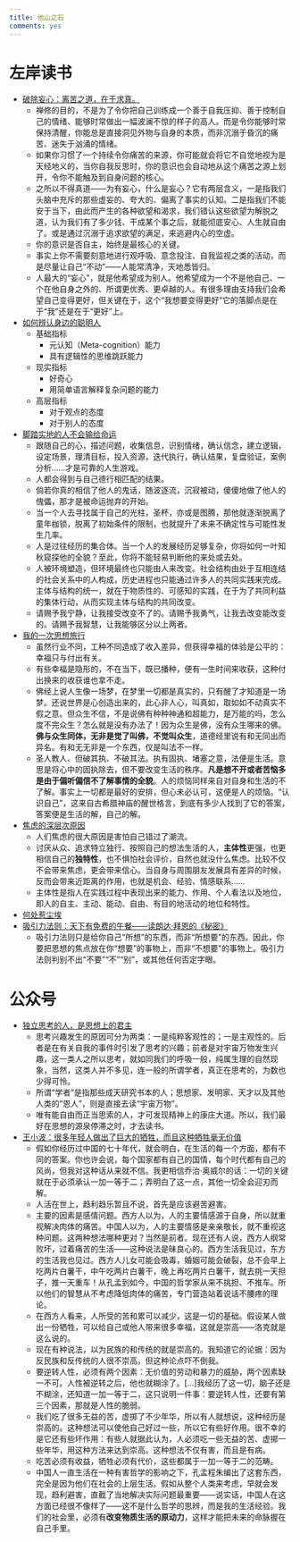 ```yaml
---
title: 他山之石
comments: yes
---
```


# 左岸读书

- [破除妄心：离苦之道，在于求真。](http://www.zreading.cn/archives/8769.html)  
	- 禅修的目的，不是为了令你把自己训练成一个善于自我压抑、善于控制自己的情绪、能够时常做出一幅波澜不惊的样子的高人。而是令你能够时常保持清醒，你能总是直接洞见外物与自身的本质，而非沉溺于昏沉的痛苦、迷失于汹涌的情绪。  
	- 如果你习惯了一个持续令你痛苦的来源，你可能就会将它不自觉地视为是天经地义的，当你自我反思时，你的意识也会自动地从这个痛苦之源上划开，令你不能触及到自身问题的核心。
	- 之所以不得真道——为有妄心，什么是妄心？它有两层含义，一是指我们头脑中充斥的那些虚妄的、夸大的、偏离了事实的认知。二是指我们不能安于当下，由此而产生的各种欲望和渴求，我们错认这些欲望为解脱之道，认为我们有了多少钱、干成某个事之后，就能彻底安心、人生就自由了。或是通过沉溺于追求欲望的满足，来逃避内心的空虚。  
	- 你的意识是否自主，始终是最核心的关键。
	- 事实上你不需要刻意地进行观呼吸、意念投注、自我监视之类的活动，而是尽量让自己“不动”——人能常清净，天地悉皆归。  
	- 人最大的“妄心”，就是他希望成为别人。他希望成为一个不是他自己、一个在他自身之外的、所谓更优秀、更卓越的人。有很多理由支持我们会希望自己变得更好，但关键在于，这个“我想要变得更好”它的落脚点是在于“我”还是在于“更好”上。
- [如何辨认身边的聪明人](http://www.zreading.cn/archives/8801.html)  
	- 基础指标  
		- 元认知（Meta-cognition）能力  
		- 具有逻辑性的思维跳跃能力  
	- 现实指标  
		- 好奇心  
		- 用简单语言解释复杂问题的能力  
	- 高层指标  
		- 对于观点的态度  
		- 对于别人的态度  
- [脚踏实地的人不会输给命运](http://www.zreading.cn/archives/8818.html)  
	- 跟随自己的心，描述问题，收集信息，识别情绪，确认信念，建立逻辑，设定场景，理清目标，投入资源，迭代执行，确认结果，复盘验证，案例分析......才是可靠的人生游戏。
	- 人都会得到与自己德行相匹配的结果。  
	- 倘若你真的相信了他人的鬼话，随波逐流，沉寂被动，傻傻地做了他人的傀儡，那才是被命运抛弃的开始。  
	- 当一个人去寻找属于自己的光柱，圣杯，亦或是图腾，那他就逐渐脱离了童年枷锁，脱离了初始条件的限制，也就提升了未来不确定性与可能性发生几率。  
	- 人是过往经历的集合体。当一个人的发展经历足够复杂，你将如何一叶知秋窥探他的全貌？至此，你将不能轻易判断他的来处或去处。  
	- 人被环境塑造，但环境最终也只能由人来改变。社会结构由处于互相连结的社会关系中的人构成，历史进程也只能通过许多人的共同实践来完成。主体与结构的统一，就在于物质性的、可感知的实践，在于为了共同利益的集体行动，从而实现主体与结构的共同改变。  
	- 请赐予我宁静，让我接受改变不了的。请赐予我勇气，让我去改变能改变的。请赐予我智慧，让我能够区分以上两者。  
- [我的一次思想旅行](http://www.zreading.cn/archives/8816.html)  
	- 虽然行业不同，工种不同造成了收入差异，但获得幸福的体验是公平的：幸福只与付出有关。  
	- 有些幸福是隐形的，不在当下，既已播种，便有一生时间来收获，这种付出换来的收获谁也拿不走。  
	- 佛经上说人生像一场梦，在梦里一切都是真实的，只有醒了才知道是一场梦。还说世界是心创造出来的，此心非人心，叫真如，取如如不动真实不假之意。但众生不信，不是说佛有种种神通和超能力，是万能的吗，怎么度不完众生？怎么就是没有办法了！因为众生是佛，没有众生哪来的佛。**佛与众生同体，无非是觉了叫佛，不觉叫众生**，道德经里说有和无同出而异名。有和无无非是一个东西，仅是叫法不一样。  
	- 圣人教人、但破其执、不破其法。执有固执、堵塞之意，法便是生活。意思是将心中的固执除去，但不要改变生活的秩序。**凡是想不开或者苦恼多是由于偏听偏信不了解事情的全貌**。人的烦恼同样来自对自身和生活的不了解。事实上一切都是最好的安排，但心未必认可，这便是人的烦恼。“认识自己”，这来自古希腊神庙的醒世格言，到底有多少人找到了它的答案，答案便是生活的解，自己的解。  
- [焦虑的深层次原因](http://www.zreading.cn/archives/8849.html)  
	- 人们焦虑的很大原因是害怕自己错过了潮流。  
	- 讨厌从众、追求特立独行、按照自己的想法生活的人，**主体性**更强，也更相信自己的**独特性**，也不惧怕社会评价，自然也就没什么焦虑。比较不仅不会带来焦虑，更会带来信心。当自身与周围朋友发展具有差异的时候，反而会带来近距离的作用，也就是机会、经验、情感联系……  
	- 主体性是指人在实践过程中表现出来的能力、作用、个人看法以及地位，即人的自主、主动、能动、自由、有目的地活动的地位和特性。  
- [何处惹尘埃](http://www.zreading.cn/archives/8851.html)  
- [吸引力法则：天下有免费的午餐——读朗达·拜恩的《秘密》](http://www.zreading.cn/archives/8892.html)  
	- 吸引力法则只是给你自己“所想”的东西，而非“所想要”的东西。因此，你要把思想的焦点放在你“想要”的事物上，而非“不想要”的事物上。吸引力法则判别不出“不要”“不”“别”，或其他任何否定字眼。

# 公众号

- [独立思考的人，是思想上的君主](https://mp.weixin.qq.com/s/7inr1YkgGb6M54aJnjfCcg)  
	- 思考兴趣发生的原因可分为两类：一是纯粹客观性的；一是主观性的。后者是在有关自我的事件时引发了思考的兴趣；前者是对宇宙万物发生兴趣，这一类人之所以思考，就如同我们的呼吸一般，纯属生理的自然现象，当然，这类人并不多见，连一般的所谓学者，真正在思考的，为数也少得可怜。  
	- 所谓“学者”是指那些成天研究书本的人；思想家、发明家、天才以及其他人类的“恩人”，则是直接去读“宇宙万物”。  
	- 唯有能自由而正当思索的人，才可发现精神上的康庄大道。所以，我们最好在思想的源泉停滞之时，才去读书。  
- [王小波：很多年轻人做出了巨大的牺牲，而且这种牺牲毫无价值](https://mp.weixin.qq.com/s?__biz=MjM5MzkzMzQ2Mw==&mid=2247568537&idx=1&sn=eedc2a352516fd56e36e93f5c0a387ac&chksm=a68cfd6191fb7477ee3993327dcfbb0286c30c448463988a4bb7330c633848312e56079e8cfc&mpshare=1&scene=2&srcid=1117l18oZKK8IeJCH52fzkj6&sharer_sharetime=1668728231221&sharer_shareid=27a5a01ee06639483c558a93c515ac90#rd)  
	- 假如你经历过中国的七十年代，就会明白，在生活的每一个方面，都有不同的答案。你也许会说，每个国家都有自己的国情，每个时代都有自己的风尚，但我对这种话从来就不信。我更相信乔治·奥威尔的话：一切的关键就在于必须承认一加一等于二；弄明白了这一点，其他一切全会迎刃而解。  
	- 人活在世上，趋利趋乐暂且不说，首先是应该避苦避害。
	- 主要的因素是感情问题。西方人以为，人的主要情感源于自身，所以就重视解决肉体的痛苦。中国人以为，人的主要情感是亲亲敬长，就不重视这种问题。这两种想法哪种更对？当然是前者。现在还有人说，西方人纲常败坏，过着痛苦的生活——这种说法是昧良心的。西方生活我见过，东方的生活我也见过。西方人儿女可能会吸毒，婚姻可能会破裂，总不会早上吃两片白薯干，中午吃两片白薯干，晚上再吃两片白薯干，就去挑一天担子，推一天重车！从孔孟到如今，中国的哲学家从来不挑担、不推车。所以他们的智慧从不考虑降低肉体的痛苦，专门营造站着说话不腰疼的理论。  
	- 在西方人看来，人所受的苦和累可以减少，这是一切的基础。假设某人做出一份牺牲，可以给自己或他人带来很多幸福，这就是崇高——洛克就是这么说的。  
	- 现在有种说法，以为民族的和传统的就是崇高的。我知道它的论据：因为反民族和反传统的人很不崇高。但这种论点吓不倒我。  
	- 要逆转人性，必须有两个因素：无价值的劳动和暴力的威胁，两个因素缺一不可。人性被逆转之后，他也就糊涂了。[…]我经历了这一切，脑子还是不糊涂，还知道一加一等于二，这只说明一件事：要逆转人性，还要有第三个因素，那就是人性的脆弱。  
	- 我们吃了很多无益的苦，虚掷了不少年华，所以有人就想说，这种经历是崇高的。这种想法可以使他自己好过一些，所以它有些好作用。很不幸的是它还有些坏作用：有些人就据此认为，人必须吃一些无益的苦、虚掷一些年华，用这种方法来达到崇高。这种想法不仅有害，而且是有病。  
	- 吃苦必须有收益，牺牲必须有代价，这些都属于一加一等于二的范畴。
	- 中国人一直生活在一种有害哲学的影响之下，孔孟程朱编出了这套东西，完全是因为他们在社会的上层生活。假如从整个人类来考虑，早就会发现，趋利避害，直截了当地解决实际问题最重要——说实话，中国人在这方面已经很不像样了——这不是什么哲学的思辨，而是我的生活经验。我们的社会里，必须有**改变物质生活的原动力**，这样才能把未来的命脉握在自己手里。  
